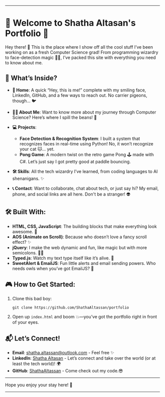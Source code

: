 
---

# 🎉 Welcome to Shatha Altasan's Portfolio 🎉

Hey there! 👋 This is the place where I show off all the cool stuff I’ve been working on as a fresh Computer Science grad! From programming wizardry to face-detection magic 🧙‍♀️, I’ve packed this site with everything you need to know about me.

## 🚀 What’s Inside?

- **🏡 Home**: A quick “Hey, this is me!” complete with my smiling face, LinkedIn, GitHub, and a few ways to reach out. No carrier pigeons, though… 🐦
  
- **🙋‍♀️ About Me**: Want to know more about my journey through Computer Science? Here’s where I spill the beans! 🍲
  
- **💻 Projects**:
  - **Face Detection & Recognition System**: I built a system that recognizes faces in real-time using Python! No, it won’t recognize your cat 🐱... yet.
  - **Pong Game**: A modern twist on the retro game Pong 🕹️ made with C#. Let’s just say I got pretty good at paddle bouncing.
  
- **🛠️ Skills**: All the tech wizardry I’ve learned, from coding languages to AI shenanigans. ✨
  
- **📞 Contact**: Want to collaborate, chat about tech, or just say hi? My email, phone, and social links are all here. Don't be a stranger! 👽

## 🛠️ Built With:

- **HTML, CSS, JavaScript**: The building blocks that make everything look awesome. 🎨
- **AOS (Animate on Scroll)**: Because who doesn’t love a fancy scroll effect? ✨
- **jQuery**: I make the web dynamic and fun, like magic but with more semicolons. 🧙‍♂️
- **Typed.js**: Watch my text type itself like it’s alive. 👻
- **SweetAlert & EmailJS**: Fun little alerts and email sending powers. Who needs owls when you’ve got EmailJS? 🦉

## 🎮 How to Get Started:

1. Clone this bad boy:
   ```
   git clone https://github.com/ShathaAltassan/portfolio
   ```

2. Open up `index.html` and boom 💥—you’ve got the portfolio right in front of your eyes.

## 📬 Let’s Connect!

- **Email**: [shatha.altassan@outlook.com](mailto:shatha.altassan@outlook.com) - Feel free ✨
- **LinkedIn**: [Shatha Altasan](https://www.linkedin.com/in/shatha-altassan/) - Let’s connect and take over the world (or at least the tech world)! 🌍
- **GitHub**: [ShathaAltassan](https://github.com/ShathaAltassan) - Come check out my code.😎

---

Hope you enjoy your stay here! 🚀

---

